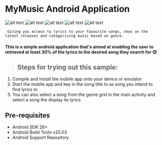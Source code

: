 # MyMusic Android Application 

![alt text](https://i.imgur.com/SoZCdXom.png)
![alt text](https://i.imgur.com/MR6vSG5m.png)
![alt text](https://i.imgur.com/fNZ8e4Gm.png)
![alt text](https://i.imgur.com/RBIKXsim.png)
![alt text](https://i.imgur.com/kv0grI1m.png)

```
 Giving you access to lyrics to your favourite songs, news on the latest releases and categorising music based on genre.
 ```

#### This is a simple android application that's aimed at enabling the user to retrieved at least 30% of the lyrics to the desired song they search for :blush:



> ## Steps for trying out this sample:

 1. Compile and install the mobile app onto your device or emulator
 2. Start the mobile app and key in the song title to as song you intend to find lyrics to
 3. You can also select a song from the genre grid in the main activity and select a song the display its lyrics


## Pre-requisites

* Android SDK 26+
* Android Build Tools v25.03
* Android Support Repository

